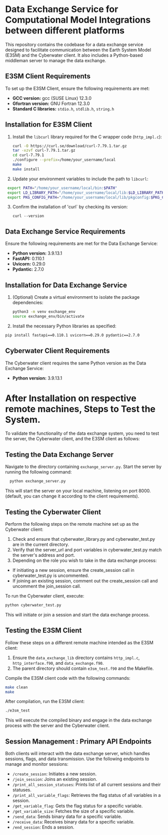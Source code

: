 # Data Exchange Service for Computational Model Integrations between different platforms

This repository contains the codebase for a data exchange service designed to facilitate communication between the Earth System Model (E3SM) and the Cyberwater client. It also includes a Python-based middleman server to manage the data exchange.

## E3SM Client Requirements

To set up the E3SM Client, ensure the following requirements are met:

- **GCC version:** gcc (SUSE Linux) 12.3.0
- **Gfortran version:** GNU Fortran 12.3.0
- **Standard C libraries:** `stdio.h`, `stdlib.h`, `string.h`

## Installation for E3SM Client

1. Install the `libcurl` library required for the C wrapper code (`http_impl.c`):
   ```bash
   curl -O https://curl.se/download/curl-7.79.1.tar.gz
   tar -xzvf curl-7.79.1.tar.gz
   cd curl-7.79.1
   ./configure --prefix=/home/your_username/local
   make
   make install
   ```
2. Update your environment variables to include the path to `libcurl`:
 ```bash
  export PATH="/home/your_username/local/bin:$PATH"
  export LD_LIBRARY_PATH="/home/your_username/local/lib:$LD_LIBRARY_PATH"
  export PKG_CONFIG_PATH="/home/your_username/local/lib/pkgconfig:$PKG_CONFIG_PATH"
  ```
3. Confirm the installation of 'curl` by checking its version:
   ```
   curl --version
   ```
## Data Exchange Service Requirements

Ensure the following requirements are met for the Data Exchange Service:

- **Python version:** 3.9.13.1
- **FastAPI:** 0.110.1
- **Uvicorn:** 0.29.0
- **Pydantic:** 2.7.0

## Installation for Data Exchange Service

1. (Optional) Create a virtual environment to isolate the package dependencies:
   ```bash
   python3 -m venv exchange_env
   source exchange_env/bin/activate
   ```
2. Install the necessary Python libraries as specified:
  ```bash
  pip install fastapi==0.110.1 uvicorn==0.29.0 pydantic==2.7.0
  ```
## Cyberwater Client Requirements

The Cyberwater client requires the same Python version as the Data Exchange Service:

- **Python version:** 3.9.13.1

# After Installation on respective remote machines, Steps to Test the System.

To validate the functionality of the data exchange system, you need to test the server, the Cyberwater client, and the E3SM client as follows:

## Testing the Data Exchange Server

Navigate to the directory containing `exchange_server.py`. Start the server by running the following command:

```bash
  python exchange_server.py
```
This will start the server on your local machine, listening on port 8000. (default, you can change it according to the client requirements).

## Testing the Cyberwater Client
Perform the following steps on the remote machine set up as the Cyberwater client:
1. Check and ensure that cyberwater_library.py and cyberwater_test.py are in the current directory.
2. Verify that the server_url and port variables in cyberwater_test.py match the server's address and port.
3. Depending on the role you wish to take in the data exchange process:
- If initiating a new session, ensure the create_session call in cyberwater_test.py is uncommented.
- If joining an existing session, comment out the create_session call and uncomment the join_session call.

To run the Cyberwater client, execute:
```bash
python cyberwater_test.py
```

This will initiate or join a session and start the data exchange process.

## Testing the E3SM Client
Follow these steps on a different remote machine intended as the E3SM client:

1. Ensure the `data_exchange_lib` directory contains `http_impl.c`, `http_interface.f90`, and `data_exchange.f90`.
2. The parent directory should contain `e3sm_test.f90` and the Makefile.

Compile the E3SM client code with the following commands:
```bash
make clean
make
```
After compilation, run the E3SM client:
```bash
./e3sm_test
```
This will execute the compiled binary and engage in the data exchange process with the server and the Cyberwater client.

## Session Management : Primary API Endpoints
Both clients will interact with the data exchange server, which handles sessions, flags, and data transmission. Use the following endpoints to manage and monitor sessions:

- `/create_session`: Initiates a new session.
- `/join_session`: Joins an existing session.
- `/print_all_session_statuses`: Prints list of all current sessions and their statuses.
- `/print_all_variable_flags`: Retrieves the flag status of all variables in a session.
- `/get_variable_flag`: Gets the flag status for a specific variable.
- `/get_variable_size`: Fetches the size of a specific variable.
- `/send_data`: Sends binary data for a specific variable.
- `/receive_data`: Receives binary data for a specific variable.
- `/end_session`: Ends a session.
